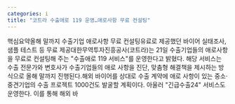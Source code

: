 ```yaml
---
categories: i
title: "코트라 수출애로 119 운영…애로사항 무료 컨설팅"
---
```

핵심요약올해 말까지 수출기업 애로사항 무료 컨설팅유료로 제공했던 바이어 실태조사, 샘플 테스트 등 무료 제공대한무역투자진흥공사(코트라)는 21일 수출기업들의 애로사항을 무료로 컨설팅해 주는 "수출애로 119 서비스"를 운영한다고 밝혔다. 해당 서비스는 수출 전문가와 변호사가 수출기업들의 애로 사항을 진단, 맞춤형 해결책을 제시하는 방식으로 올해 말까지 진행된다.해외 바이어를 상대로 수출 계약에 애로 사항이 있는 중소·중견기업의 수출 프로젝트 1000건도 발굴할 계획이다. 아울러 "긴급수출24" 서비스도 운영한다. 이를 통해 해외 바